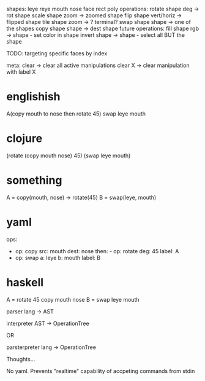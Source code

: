 shapes: leye reye mouth nose face rect poly
operations:
rotate shape deg -> rot shape
scale shape zoom -> zoomed shape
flip shape vert/horiz -> flipped shape
tile shape zoom -> ? terminal?
swap shape shape -> one of the shapes
copy shape shape -> dest shape
future operations:
fill shape rgb -> shape - set color in shape
invert shape -> shape - select all BUT the shape

TODO: targeting specific faces by index

meta:
clear -> clear all active manipulations
clear X -> clear manipulation with label X


# englishish
A(copy mouth to nose then rotate 45)
swap leye mouth

# clojure
(rotate (copy mouth nose) 45)
(swap leye mouth)

# something
A = copy(mouth, nose) -> rotate(45)
B = swap(leye, mouth)

# yaml
ops:
  - op: copy
	  src: mouth
		dest: nose
		then:
		  - op: rotate
			  deg: 45
		label: A
  - op: swap
	  a: leye
		b: mouth
		label: B

# haskell
A = rotate 45 copy mouth nose
B = swap leye mouth

parser
lang -> AST

interpreter
AST -> OperationTree

OR

parsterpreter
lang -> OperationTree

Thoughts...

No yaml. Prevents "realtime" capability of accpeting commands from stdin
